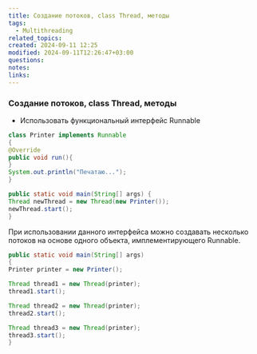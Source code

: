 ```yaml
---
title: Создание потоков, class Thread, методы
tags:
  - Multithreading
related_topics: 
created: 2024-09-11 12:25
modified: 2024-09-11T12:26:47+03:00
questions: 
notes: 
links: 
---
```

### Создание потоков, class Thread, методы

- Использовать функциональный интерфейс Runnable

```Java
class Printer implements Runnable
{
@Override
public void run(){
}
System.out.println("Печатаю...");
}

public static void main(String[] args) {
Thread newThread = new Thread(new Printer());
newThread.start();
}
```

При использовании данного интерфейса можно создавать несколько потоков на основе одного объекта, имплементирующего Runnable.

```Java
public static void main(String[] args)
{
Printer printer = new Printer();

Thread thread1 = new Thread(printer);
thread1.start();

Thread thread2 = new Thread(printer);
thread2.start();

Thread thread3 = new Thread(printer);
thread3.start();
}

```

